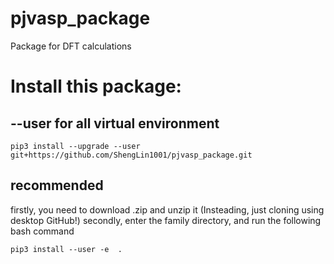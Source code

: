 # pjvasp_package

Package for DFT calculations

# Install this package:

## --user for all virtual environment

```shell
pip3 install --upgrade --user git+https://github.com/ShengLin1001/pjvasp_package.git
```

## recommended
firstly, you need to download .zip and unzip it (Insteading, just cloning using desktop GitHub!)
secondly, enter the family directory, and run the following bash command
```shell
pip3 install --user -e  .  
```
